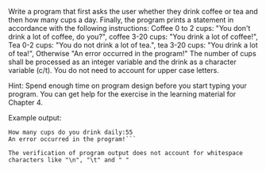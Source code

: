 Write a program that first asks the user whether they drink coffee or tea and then how many cups a day. Finally, the program prints a statement in accordance with the following instructions: Coffee 0 to 2 cups: "You don't drink a lot of coffee, do you?", coffee 3-20 cups: "You drink a lot of coffee!", Tea 0-2 cups: "You do not drink a lot of tea.", tea 3-20 cups: "You drink a lot of tea!", Otherwise "An error occurred in the program!" The number of cups shall be processed as an integer variable and the drink as a character variable (c/t). You do not need to account for upper case letters.

Hint:
Spend enough time on program design before you start typing your program. You can get help for the exercise in the learning material for Chapter 4.

Example output:
```Do you drink coffee or tea (c/t)?s
How many cups do you drink daily:55
An error occurred in the program!```

The verification of program output does not account for whitespace characters like "\n", "\t" and " "